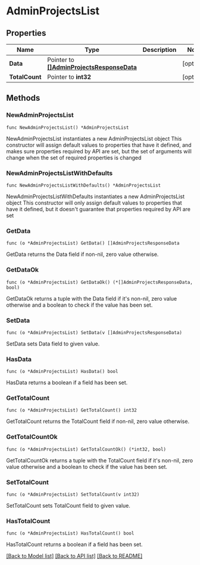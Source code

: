 # AdminProjectsList

## Properties

Name | Type | Description | Notes
------------ | ------------- | ------------- | -------------
**Data** | Pointer to [**[]AdminProjectsResponseData**](AdminProjectsResponseData.md) |  | [optional] 
**TotalCount** | Pointer to **int32** |  | [optional] 

## Methods

### NewAdminProjectsList

`func NewAdminProjectsList() *AdminProjectsList`

NewAdminProjectsList instantiates a new AdminProjectsList object
This constructor will assign default values to properties that have it defined,
and makes sure properties required by API are set, but the set of arguments
will change when the set of required properties is changed

### NewAdminProjectsListWithDefaults

`func NewAdminProjectsListWithDefaults() *AdminProjectsList`

NewAdminProjectsListWithDefaults instantiates a new AdminProjectsList object
This constructor will only assign default values to properties that have it defined,
but it doesn't guarantee that properties required by API are set

### GetData

`func (o *AdminProjectsList) GetData() []AdminProjectsResponseData`

GetData returns the Data field if non-nil, zero value otherwise.

### GetDataOk

`func (o *AdminProjectsList) GetDataOk() (*[]AdminProjectsResponseData, bool)`

GetDataOk returns a tuple with the Data field if it's non-nil, zero value otherwise
and a boolean to check if the value has been set.

### SetData

`func (o *AdminProjectsList) SetData(v []AdminProjectsResponseData)`

SetData sets Data field to given value.

### HasData

`func (o *AdminProjectsList) HasData() bool`

HasData returns a boolean if a field has been set.

### GetTotalCount

`func (o *AdminProjectsList) GetTotalCount() int32`

GetTotalCount returns the TotalCount field if non-nil, zero value otherwise.

### GetTotalCountOk

`func (o *AdminProjectsList) GetTotalCountOk() (*int32, bool)`

GetTotalCountOk returns a tuple with the TotalCount field if it's non-nil, zero value otherwise
and a boolean to check if the value has been set.

### SetTotalCount

`func (o *AdminProjectsList) SetTotalCount(v int32)`

SetTotalCount sets TotalCount field to given value.

### HasTotalCount

`func (o *AdminProjectsList) HasTotalCount() bool`

HasTotalCount returns a boolean if a field has been set.


[[Back to Model list]](../README.md#documentation-for-models) [[Back to API list]](../README.md#documentation-for-api-endpoints) [[Back to README]](../README.md)


